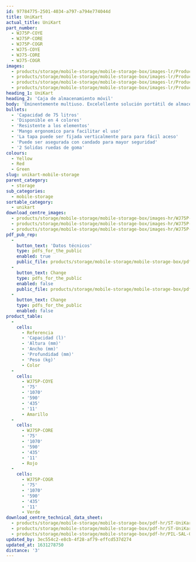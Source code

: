 ```yaml
---
id: 97784775-2501-4034-a797-a794e774044d
title: UniKart
actual_title: UniKart
part_number:
  - WJ75P-COYE
  - WJ75P-CORE
  - WJ75P-COGR
  - WJ75-COYE
  - WJ75-CORE
  - WJ75-COGR
images:
  - products/storage/mobile-storage/mobile-storage-box/images-lr/Product_Image_776x776_(518x518_focus_area)-WJ75P-COGR_01.jpg
  - products/storage/mobile-storage/mobile-storage-box/images-lr/Product_Image_776x776_(518x518_focus_area)-WJ75P-COGR_02.jpg
  - products/storage/mobile-storage/mobile-storage-box/images-lr/Product_Image_776x776_(518x518_focus_area)-WJ75P-CORE_02.jpg
  - products/storage/mobile-storage/mobile-storage-box/images-lr/Product_Image_776x776_(518x518_focus_area)-WJ75P-COYE_01.jpg
heading_1: UniKart
heading_2: 'Caja de almacenamiento móvil'
body: 'Eminentemente multiuso. Excelellente solución portátil de almacenaje con dos ruedas y capacidad de 75 litros'
bullets:
  - 'Capacidad de 75 litros'
  - 'Disponible en 4 colores'
  - 'Resistente a los elementos'
  - 'Mango ergonomico para facilitar el uso'
  - 'La tapa puede ser fijada verticalmente para para fácil aceso'
  - 'Puede ser asegurada con candado para mayor seguridad'
  - '2 Solidas ruedas de goma'
colours:
  - Yellow
  - Red
  - Green
slug: unikart-mobile-storage
parent_category:
  - storage
sub_categories:
  - mobile-storage
sortable_category:
  - unikart
download_centre_images:
  - products/storage/mobile-storage/mobile-storage-box/images-hr/WJ75P-COYE_07.jpg
  - products/storage/mobile-storage/mobile-storage-box/images-hr/WJ75P-CORE_03.jpg
  - products/storage/mobile-storage/mobile-storage-box/images-hr/WJ75P-COGR_06.jpg
pdf_pub_rep:
  -
    button_text: 'Datos técnicos'
    type: pdfs_for_the_public
    enabled: true
    public_file: products/storage/mobile-storage/mobile-storage-box/pdf-lr/ST-UniKart-TD_ES.pdf
  -
    button_text: Change
    type: pdfs_for_the_public
    enabled: false
    public_file: products/storage/mobile-storage/mobile-storage-box/pdf-lr/PIL-SAL-0032.pdf
  -
    button_text: Change
    type: pdfs_for_the_public
    enabled: false
product_table:
  -
    cells:
      - Referencia
      - 'Capacidad (l)'
      - 'Altura (mm)'
      - 'Ancho (mm)'
      - 'Profundidad (mm)'
      - 'Peso (kg)'
      - Color
  -
    cells:
      - WJ75P-COYE
      - '75'
      - '1070'
      - '590'
      - '435'
      - '11'
      - Amarillo
  -
    cells:
      - WJ75P-CORE
      - '75'
      - '1070'
      - '590'
      - '435'
      - '11'
      - Rojo
  -
    cells:
      - WJ75P-COGR
      - '75'
      - '1070'
      - '590'
      - '435'
      - '11'
      - Verde
download_centre_technical_data_sheet:
  - products/storage/mobile-storage/mobile-storage-box/pdf-hr/ST-UniKart-TD_ES.pdf
  - products/storage/mobile-storage/mobile-storage-box/pdf-hr/ST-UniKart-TD_EN.pdf
  - products/storage/mobile-storage/mobile-storage-box/pdf-hr/PIL-SAL-0032.pdf
updated_by: 3ec554c2-e8cb-4f28-af79-effcd537d274
updated_at: 1631278750
distance: '3'
---
```

